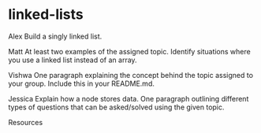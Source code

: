 # linked-lists
Alex
Build a singly linked list.

Matt
At least two examples of the assigned topic.
Identify situations where you use a linked list instead of an array.


Vishwa
One paragraph explaining the concept behind the topic assigned to your group. Include this in your README.md.


Jessica
Explain how a node stores data.
One paragraph outlining different types of questions that can be asked/solved using the given topic.


Resources
